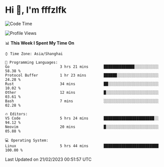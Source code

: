 # Hi 👋, I'm fffzlfk

<!--START_SECTION:waka-->
![Code Time](http://img.shields.io/badge/Code%20Time-45%20hrs%2059%20mins-blue)

![Profile Views](http://img.shields.io/badge/Profile%20Views-7-blue)

📊 **This Week I Spent My Time On** 

```text
⌚︎ Time Zone: Asia/Shanghai

💬 Programming Languages: 
Go                       3 hrs 21 mins       ██████████████░░░░░░░░░░░   58.38 % 
Protocol Buffer          1 hr 23 mins        ██████░░░░░░░░░░░░░░░░░░░   24.28 % 
Rust                     34 mins             ██░░░░░░░░░░░░░░░░░░░░░░░   10.02 % 
Other                    12 mins             █░░░░░░░░░░░░░░░░░░░░░░░░   03.61 % 
Bash                     7 mins              ░░░░░░░░░░░░░░░░░░░░░░░░░   02.28 % 

🔥 Editors: 
VS Code                  5 hrs 24 mins       ███████████████████████░░   94.12 % 
Neovim                   20 mins             █░░░░░░░░░░░░░░░░░░░░░░░░   05.88 % 

💻 Operating System: 
Linux                    5 hrs 44 mins       █████████████████████████   100.00 % 

```


 Last Updated on 21/02/2023 00:51:57 UTC
<!--END_SECTION:waka-->
